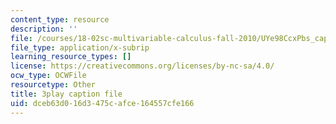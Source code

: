 ```yaml
---
content_type: resource
description: ''
file: /courses/18-02sc-multivariable-calculus-fall-2010/UYe98CcxPbs_captions.vtt
file_type: application/x-subrip
learning_resource_types: []
license: https://creativecommons.org/licenses/by-nc-sa/4.0/
ocw_type: OCWFile
resourcetype: Other
title: 3play caption file
uid: dceb63d0-16d3-475c-afce-164557cfe166
---
```

